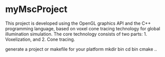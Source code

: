# myMscProject

This project is developed using the OpenGL graphics API and the C++ programming language, based on voxel cone tracing technology for global illumination simulation. The core technology consists of two parts: 1. Voxelization, and 2. Cone tracing.


generate a project or makefile for your platform
  mkdir bin
  cd bin
  cmake ..

  
